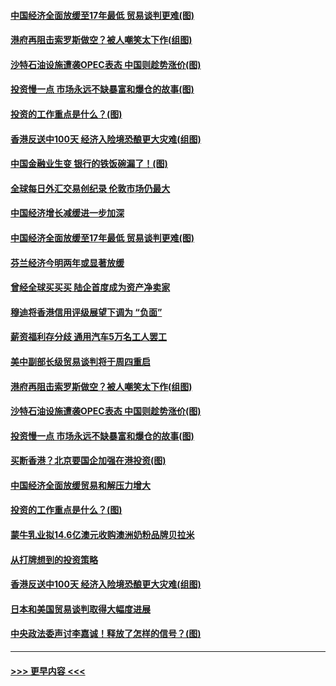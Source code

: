 #### [中国经济全面放缓至17年最低 贸易谈判更难(图)](../pages/p5/907648.md?t=09180055) 
#### [港府再阻击索罗斯做空？被人嘲笑太下作(组图)](../pages/p5/907637.md?t=09180055) 
#### [沙特石油设施遭袭OPEC表态 中国则趁势涨价(图)](../pages/p5/907570.md?t=09180055) 
#### [投资慢一点 市场永远不缺暴富和爆仓的故事(图)](../pages/p5/907564.md?t=09180055) 
#### [投资的工作重点是什么？(图)](../pages/p5/907561.md?t=09180055) 
#### [香港反送中100天 经济入险境恐酿更大灾难(组图)](../pages/p5/907533.md?t=09180055) 
#### [中国金融业生变 银行的铁饭碗漏了！(图)](../pages/p5/907683.md?t=09180055) 
#### [全球每日外汇交易创纪录 伦敦市场仍最大](../pages/p5/907685.md?t=09180055) 
#### [中国经济增长减缓进一步加深](../pages/p5/907649.md?t=09180055) 
#### [中国经济全面放缓至17年最低 贸易谈判更难(图)](../pages/p5/907648.md?t=09180055) 
#### [芬兰经济今明两年或显著放缓](../pages/p5/907643.md?t=09180055) 
#### [曾经全球买买买 陆企首度成为资产净卖家](../pages/p5/907641.md?t=09180055) 
#### [穆迪将香港信用评级展望下调为 “负面”](../pages/p5/907640.md?t=09180055) 
#### [薪资福利存分歧 通用汽车5万名工人罢工](../pages/p5/907639.md?t=09180055) 
#### [美中副部长级贸易谈判将于周四重启](../pages/p5/907638.md?t=09180055) 
#### [港府再阻击索罗斯做空？被人嘲笑太下作(组图)](../pages/p5/907637.md?t=09180055) 
#### [沙特石油设施遭袭OPEC表态 中国则趁势涨价(图)](../pages/p5/907570.md?t=09180055) 
#### [投资慢一点 市场永远不缺暴富和爆仓的故事(图)](../pages/p5/907564.md?t=09180055) 
#### [买断香港？北京要国企加强在港投资(图)](../pages/p5/907582.md?t=09180055) 
#### [中国经济全面放缓贸易和解压力增大](../pages/p5/907579.md?t=09180055) 
#### [投资的工作重点是什么？(图)](../pages/p5/907561.md?t=09180055) 
#### [蒙牛乳业拟14.6亿澳元收购澳洲奶粉品牌贝拉米](../pages/p5/907571.md?t=09180055) 
#### [从打牌想到的投资策略](../pages/p5/907563.md?t=09180055) 
#### [香港反送中100天 经济入险境恐酿更大灾难(组图)](../pages/p5/907533.md?t=09180055) 
#### [日本和美国贸易谈判取得大幅度进展](../pages/p5/907527.md?t=09180055) 
#### [中央政法委声讨李嘉诚！释放了怎样的信号？(图)](../pages/p5/907522.md?t=09180055) 

----
#### [ >>> 更早内容 <<< ](../indexes/p5-earlier.md)
